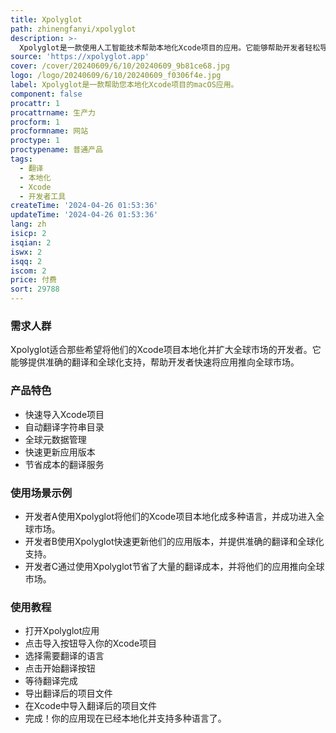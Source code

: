 ```yaml
---
title: Xpolyglot
path: zhinengfanyi/xpolyglot
description: >-
  Xpolyglot是一款使用人工智能技术帮助本地化Xcode项目的应用。它能够帮助开发者轻松导入Xcode项目，自动翻译字符串目录，管理全球元数据，快速更新应用版本，并提供节省成本的翻译服务。Xpolyglot通过提供准确的翻译和全球化支持，帮助开发者将应用推向全球市场。
source: 'https://xpolyglot.app'
cover: /cover/20240609/6/10/20240609_9b81ce68.jpg
logo: /logo/20240609/6/10/20240609_f0306f4e.jpg
label: Xpolyglot是一款帮助您本地化Xcode项目的macOS应用。
component: false
procattr: 1
procattrname: 生产力
procform: 1
procformname: 网站
proctype: 1
proctypename: 普通产品
tags:
  - 翻译
  - 本地化
  - Xcode
  - 开发者工具
createTime: '2024-04-26 01:53:36'
updateTime: '2024-04-26 01:53:36'
lang: zh
isicp: 2
isqian: 2
iswx: 2
isqq: 2
iscom: 2
price: 付费
sort: 29788
---
```




### 需求人群
Xpolyglot适合那些希望将他们的Xcode项目本地化并扩大全球市场的开发者。它能够提供准确的翻译和全球化支持，帮助开发者快速将应用推向全球市场。

### 产品特色
* 快速导入Xcode项目
* 自动翻译字符串目录
* 全球元数据管理
* 快速更新应用版本
* 节省成本的翻译服务

### 使用场景示例
* 开发者A使用Xpolyglot将他们的Xcode项目本地化成多种语言，并成功进入全球市场。
* 开发者B使用Xpolyglot快速更新他们的应用版本，并提供准确的翻译和全球化支持。
* 开发者C通过使用Xpolyglot节省了大量的翻译成本，并将他们的应用推向全球市场。

### 使用教程
* 打开Xpolyglot应用
* 点击导入按钮导入你的Xcode项目
* 选择需要翻译的语言
* 点击开始翻译按钮
* 等待翻译完成
* 导出翻译后的项目文件
* 在Xcode中导入翻译后的项目文件
* 完成！你的应用现在已经本地化并支持多种语言了。

  
